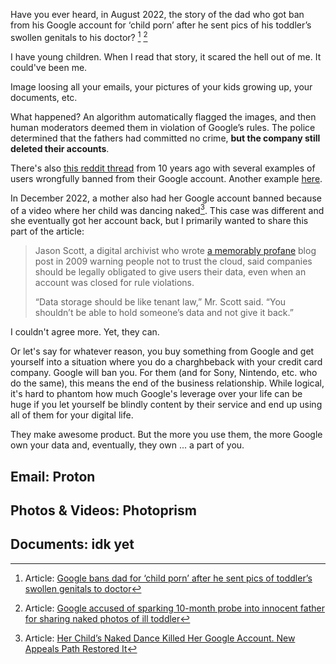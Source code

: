 Have you ever heard, in August 2022, the story of the dad who got ban from his Google account for ‘child porn’ after he sent pics of his toddler’s swollen genitals to his doctor? [^1] [^2]

I have young children. When I read that story, it scared the hell out of me. It could've been me. 

Image loosing all your emails, your pictures of your kids growing up, your documents, etc. 

What happened? An algorithm automatically flagged the images, and then human moderators deemed them in violation of Google’s rules. The police determined that the fathers had committed no crime, **but the company still deleted their accounts**.

There's also [this reddit thread](https://www.reddit.com/r/google/comments/1aqydp/googles_automated_ban_system_has_been_suspending/) from 10 years ago with several examples of users wrongfully banned from their Google account. Another example [here](https://www.reddit.com/r/degoogle/comments/zuuf84/my_account_was_disabled_for_a_false_violation_of/). 

In December 2022, a mother also had her Google account banned because of a video where her child was dancing naked[^3]. This case was different and she eventually got her account back, but I primarily wanted to share this part of the article:

> Jason Scott, a digital archivist who wrote [a memorably profane](http://ascii.textfiles.com/archives/1717) blog post in 2009 warning people not to trust the cloud, said companies should be legally obligated to give users their data, even when an account was closed for rule violations.
> 
> “Data storage should be like tenant law,” Mr. Scott said. “You shouldn’t be able to hold someone’s data and not give it back.”

I couldn't agree more. Yet, they can. 

Or let's say for whatever reason, you buy something from Google and get yourself into a situation where you do a charghbeback with your credit card company. Google will ban you. For them (and for Sony, Nintendo, etc. who do the same), this means the end of the business relationship. While logical, it's hard to phantom how much Google's leverage over your life can be huge if you let yourself be blindly content by their service and end up using all of them for your digital life.

They make awesome product. But the more you use them, the more Google own your data and, eventually, they own ... a part of you.

[^1]: Article: [Google bans dad for ‘child porn’ after he sent pics of toddler’s swollen genitals to doctor](https://nypost.com/2022/08/22/google-bans-dad-for-sending-pics-of-toddlers-swollen-genitals-to-doctor/)

[^2]: Article: [Google accused of sparking 10-month probe into innocent father for sharing naked photos of ill toddler](https://www.independent.co.uk/tech/google-surveillance-photo-mark-child-porn-b2149861.html)

[^3]: Article: [Her Child’s Naked Dance Killed Her Google Account. New Appeals Path Restored It](https://www.nytimes.com/2022/12/30/technology/google-appeals-change.html)

## Email: Proton

## Photos & Videos: Photoprism

## Documents: idk yet